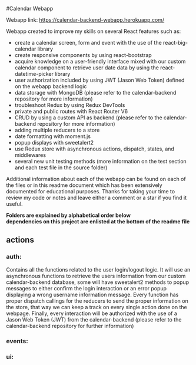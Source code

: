 #Calendar Webapp

Webapp link: https://calendar-backend-webapp.herokuapp.com/

Webapp created to improve my skills on several React features such as:

* create a calendar screen, form and event with the use of the react-big-calendar library
* create responsive components by using react-bootstrap
* acquire knowledge on a user-friendly interface mixed with our custom calendar component to retrieve user date data by using the react-datetime-picker library
* user authorization included by using JWT (Jason Web Token) defined on the webapp backend logic
* data storage with MongoDB (please refer to the calendar-backend repository for more information)
* troubleshoot Redux by using Redux DevTools
* private and public routes with React Router V6
* CRUD by using a custom API as backend (please refer to the calendar-backend repository for more information)
* adding multiple reducers to a store
* date formatting with moment.js
* popup displays with sweetalert2
* use Redux store with asynchronous actions, dispatch, states, and middlewares
* several new unit testing methods (more information on the test section and each test file in the source folder)

Additional information about each of the webapp can be found on each of the files or in this readme 
document which has been extensively documented for educational purposes. Thanks for taking your 
time to review my code or notes and leave either a comment or a star if you find it useful.

**Folders are explained by alphabetical order below** <br>
**dependencies on this project are enlisted at the bottom of the readme file**

## actions 

### auth:
Contains all the functions related to the user login/logout logic. It will use an asynchronous functions 
to retrieve the users information from our custom calendar-backend database, some will have sweetalert2 
methods to popup messages to either confirm the login interaction or an error popup displaying a wrong username 
information message. Every function has proper dispatch callings for the reducers to send the proper 
information on the store, that way we can keep a track on every single action done on the webpage. Finally, 
every interaction will be authorized with the use of a Jason Web Token (JWT) from the calendar-backend 
(please refer to the calendar-backend repository for further information)

### events:


### ui:
